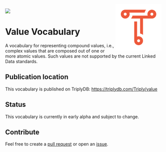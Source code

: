 <img src="img/triply.png" align="right" height="150">

![](https://img.shields.io/badge/status-alpha-red)

# Value Vocabulary

A vocabulary for representing compound values, i.e., complex values
that are composed out of one or more atomic values.  Such values are
not supported by the current Linked Data standards.

## Publication location

This vocabulary is published on TriplyDB:
<https://triplydb.com/Triply/value>

## Status

This vocabulary is currently in early alpha and subject to change.

## Contribute

Feel free to create a [pull
request](https://github.com/TriplyDB/compound-value-vocabulary/pulls)
or open an
[issue](https://github.com/TriplyDB/compound-value-vocabulary/issues).
